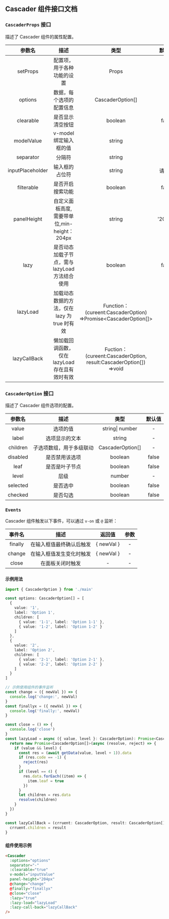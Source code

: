 ## Cascader 组件接口文档

### `CascaderProps` 接口

描述了 Cascader 组件的属性配置。

|      参数名      |                      描述                      |                               类型                                | 默认值  |
| :--------------: | :--------------------------------------------: | :---------------------------------------------------------------: | :-----: |
|     setProps     |           配置项，用于各种功能的设置           |                               Props                               |    -    |
|     options      |            数据，每个选项的配置信息            |                         CascaderOption[]                          |    -    |
|    clearable     |                是否显示清空按钮                |                              boolean                              |  false  |
|    modelValue    |             v-model绑定输入框的值              |                              string                               |    -    |
|    separator     |                     分隔符                     |                              string                               |    -    |
| inputPlaceholder |                 输入框的占位符                 |                              string                               | 请选择  |
|    filterable    |                是否开启搜索功能                |                              boolean                              |  false  |
|   panelHeight    |  自定义面板高度, 需要带单位,min-height：204px  |                              string                               | '204px' |
|       lazy       | 是否动态加载子节点，需与 lazyLoad 方法结合使用 |                              boolean                              |  false  |
|     lazyLoad     |  加载动态数据的方法，仅在 lazy 为 true 时有效  |  Function：(cureent:CascaderOption) =>Promise<CascaderOption[]>   |    -    |
|   lazyCallBack   |  懒加载回调函数，仅在lazyLoad存在且有效时有效  | Fuction：(cureent:CascaderOption, result:CascaderOption[]) =>void |    -    |

### `CascaderOption` 接口

描述了 Cascader 组件选项的配置。

|  参数名  |           描述           |       类型       | 默认值 |
| :------: | :----------------------: | :--------------: | :----: |
|  value   |         选项的值         | string\| number  |   -    |
|  label   |      选项显示的文本      |      string      |   -    |
| children | 子选项数组，用于多级联动 | CascaderOption[] |   -    |
| disabled |      是否禁用该选项      |     boolean      | false  |
|   leaf   |      是否是叶子节点      |     boolean      | false  |
|  level   |           层级           |      number      |   -    |
| selected |         是否选中         |     boolean      | false  |
| checked  |         是否勾选         |     boolean      | false  |

### `Events`

Cascader 组件触发以下事件，可以通过 `v-on` 或 `@` 监听：

| 事件名  |           描述           |   返回值   | 参数 |
| :-----: | :----------------------: | :--------: | :--: |
| finally | 在输入框值最终确认后触发 | { newVal } |  -   |
| change  | 在输入框值发生变化时触发 | { newVal } |  -   |
|  close  |     在面板关闭时触发     |     -      |  -   |

### `示例用法`

```typescript
import { CascaderOption } from './main'

const options: CascaderOption[] = [
  {
    value: '1',
    label: 'Option 1',
    children: [
      { value: '1-1', label: 'Option 1-1' },
      { value: '1-2', label: 'Option 1-2' }
    ]
  },
  {
    value: '2',
    label: 'Option 2',
    children: [
      { value: '2-1', label: 'Option 2-1' },
      { value: '2-2', label: 'Option 2-2' }
    ]
  }
]

// 示例使用组件的事件监听
const change = ({ newVal }) => {
  console.log('change:', newVal)
}
const finallyx = ({ newVal }) => {
  console.log('finally:', newVal)
}

const close = () => {
  console.log('close')
}
const lazyLoad = async ({ value, level }: CascaderOption): Promise<CascaderOption[]> => {
  return new Promise<CascaderOption[]>(async (resolve, reject) => {
    if (value && level) {
      const res = (await getData(value, level + 1)).data
      if (res.code == -1) {
        reject(res)
      }
      if (level == 4) {
        res.data.forEach((item) => {
          item.leaf = true
        })
      }
      let children = res.data
      resolve(children)
    }
  })
}

const lazyCallBack = (crruent: CascaderOption, result: CascaderOption[]) => {
  crruent.children = result
}
```

### `组件使用示例`

```html
<Cascader
  :options="options"
  separator="-"
  :clearable="true"
  v-model="inputValue"
  panel-height="204px"
  @change="change"
  @finally="finallyx"
  @close="close"
  :lazy="true"
  :lazy-load="lazyLoad"
  :lazy-call-back="lazyCallBack"
/>
```
